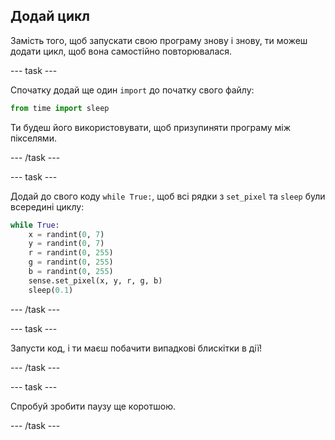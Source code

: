 ## Додай цикл

Замість того, щоб запускати свою програму знову і знову, ти можеш додати цикл, щоб вона самостійно повторювалася.

--- task ---

Спочатку додай ще один `import` до початку свого файлу:

```python
from time import sleep
```

Ти будеш його використовувати, щоб призупиняти програму між пікселями.

--- /task ---

--- task ---

Додай до свого коду `while True:`, щоб всі рядки з `set_pixel` та `sleep` були всередині циклу:

```python
while True:
    x = randint(0, 7)
    y = randint(0, 7)
    r = randint(0, 255)
    g = randint(0, 255)
    b = randint(0, 255)
    sense.set_pixel(x, y, r, g, b)
    sleep(0.1)
```

--- /task ---

--- task ---

Запусти код, і ти маєш побачити випадкові блискітки в дії!

--- /task ---

--- task ---

Спробуй зробити паузу ще коротшою.

--- /task ---
